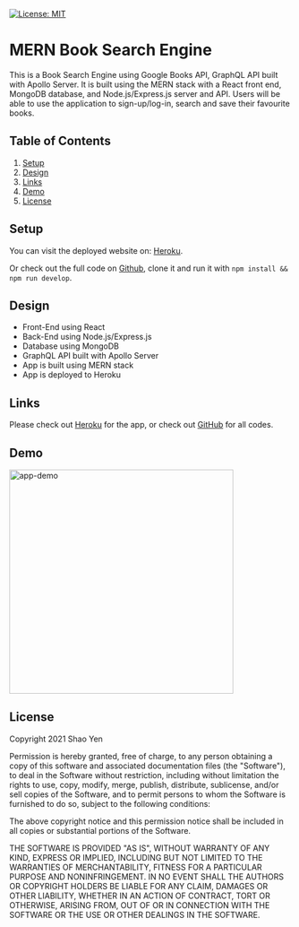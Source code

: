 [![License: MIT](https://img.shields.io/badge/License-MIT-yellow.svg)](https://opensource.org/licenses/MIT)

# MERN Book Search Engine

This is a Book Search Engine using Google Books API, GraphQL API built with Apollo Server. It is built using the MERN stack with a React front end, MongoDB database, and Node.js/Express.js server and API. Users will be able to use the application to sign-up/log-in, search and save their favourite books.

## Table of Contents
1. [Setup](#setup)
2. [Design](#design)
3. [Links](#links)
4. [Demo](#demo)
5. [License](#license)

<a name="setup"></a>

## Setup

You can visit the deployed website on: [Heroku](https://agile-basin-26461.herokuapp.com/).

Or check out the full code on [Github](https://github.com/shaotangyen/mern-book-search-engine), clone it and run it with ``npm install && npm run develop``.

<a name="design"></a>

## Design

* Front-End using React
* Back-End using Node.js/Express.js
* Database using MongoDB
* GraphQL API built with Apollo Server
* App is built using MERN stack
* App is deployed to Heroku

<a name="links"></a>

## Links

Please check out [Heroku](https://agile-basin-26461.herokuapp.com/) for the app, or check out [GitHub](https://github.com/shaotangyen/mern-book-search-engine) for all codes.

<a name="screenshots"></a>

## Demo

<img src="./assets/demo.gif" alt="app-demo" style="height:400px;"/>

<a name="license"></a>

## License

Copyright 2021 Shao Yen

Permission is hereby granted, free of charge, to any person obtaining a copy of this software and associated documentation files (the "Software"), to deal in the Software without restriction, including without limitation the rights to use, copy, modify, merge, publish, distribute, sublicense, and/or sell copies of the Software, and to permit persons to whom the Software is furnished to do so, subject to the following conditions:

The above copyright notice and this permission notice shall be included in all copies or substantial portions of the Software.

THE SOFTWARE IS PROVIDED "AS IS", WITHOUT WARRANTY OF ANY KIND, EXPRESS OR IMPLIED, INCLUDING BUT NOT LIMITED TO THE WARRANTIES OF MERCHANTABILITY, FITNESS FOR A PARTICULAR PURPOSE AND NONINFRINGEMENT. IN NO EVENT SHALL THE AUTHORS OR COPYRIGHT HOLDERS BE LIABLE FOR ANY CLAIM, DAMAGES OR OTHER LIABILITY, WHETHER IN AN ACTION OF CONTRACT, TORT OR OTHERWISE, ARISING FROM, OUT OF OR IN CONNECTION WITH THE SOFTWARE OR THE USE OR OTHER DEALINGS IN THE SOFTWARE.